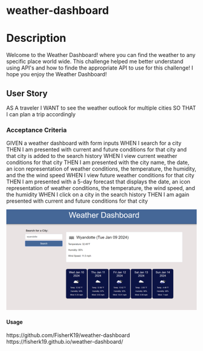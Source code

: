 # weather-dashboard
<h1>Description</h1>
Welcome to the Weather Dashboard! where you can find the weather to any specific place world wide. This challenge helped me better understand using API's and how to finde the appropriate API to use for this challenge! I hope you enjoy the Weather Dashboard!


<h2> User Story </h2>
AS A traveler
I WANT to see the weather outlook for multiple cities
SO THAT I can plan a trip accordingly


<h3> Acceptance Criteria </h3>
GIVEN a weather dashboard with form inputs
WHEN I search for a city
THEN I am presented with current and future conditions for that city and that city is added to the search history
WHEN I view current weather conditions for that city
THEN I am presented with the city name, the date, an icon representation of weather conditions, the temperature, the humidity, and the the wind speed
WHEN I view future weather conditions for that city
THEN I am presented with a 5-day forecast that displays the date, an icon representation of weather conditions, the temperature, the wind speed, and the humidity
WHEN I click on a city in the search history
THEN I am again presented with current and future conditions for that city

![Project Screenshot](<image/Weather Dashboard Screenshot.png>)

<h4>Usage</h4>
https://github.com/FisherK19/weather-dashboard
 https://fisherk19.github.io/weather-dashboard/